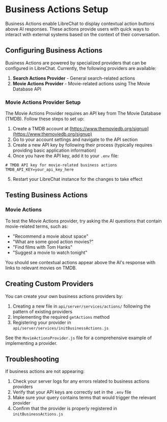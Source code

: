 # Business Actions Setup

Business Actions enable LibreChat to display contextual action buttons above AI responses. These actions provide users with quick ways to interact with external systems based on the context of their conversation.

## Configuring Business Actions

Business Actions are powered by specialized providers that can be configured in LibreChat. Currently, the following providers are available:

1. **Search Actions Provider** - General search-related actions
2. **Movie Actions Provider** - Movie-related actions using The Movie Database API

### Movie Actions Provider Setup

The Movie Actions Provider requires an API key from The Movie Database (TMDB). Follow these steps to set up:

1. Create a TMDB account at [https://www.themoviedb.org/signup](https://www.themoviedb.org/signup)
2. Go to your account settings and navigate to the API section
3. Create a new API key by following their process (typically requires providing basic application information)
4. Once you have the API key, add it to your `.env` file:

```
# TMDB API key for movie-related business actions
TMDB_API_KEY=your_api_key_here
```

5. Restart your LibreChat instance for the changes to take effect

## Testing Business Actions

### Movie Actions

To test the Movie Actions provider, try asking the AI questions that contain movie-related terms, such as:

- "Recommend a movie about space"
- "What are some good action movies?"
- "Find films with Tom Hanks"
- "Suggest a movie to watch tonight"

You should see contextual actions appear above the AI's response with links to relevant movies on TMDB.

## Creating Custom Providers

You can create your own business actions providers by:

1. Creating a new file in `api/server/services/actions/` following the pattern of existing providers
2. Implementing the required `getActions` method
3. Registering your provider in `api/server/services/initBusinessActions.js`

See the `MovieActionsProvider.js` file for a comprehensive example of implementing a provider.

## Troubleshooting

If business actions are not appearing:

1. Check your server logs for any errors related to business actions providers
2. Verify that your API keys are correctly set in the `.env` file
3. Make sure your query contains terms that would trigger the relevant provider
4. Confirm that the provider is properly registered in `initBusinessActions.js`
